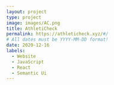 ```yaml
---
layout: project
type: project
image: images/AC.png
title: AthletiCheck
permalink: https://athleticheck.xyz/#/
# All dates must be YYYY-MM-DD format!
date: 2020-12-16
labels:
  - Website
  - JavaScript
  - React
  - Semantic Ui
---
```

